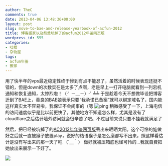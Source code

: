```yaml
---
author: TheC
comments: true
date: 2013-04-06 13:48:36+00:00
layout: post
slug: move-to-bae-and-release-yearbook-of-acfun-2012
title: 博客搬家以及祭奠坑掉了的acfun2012年鉴网页版
wordpress_id: 555
categories:
- 吐槽
- 杂物屋
tags:
- acfun年鉴
- 搬家
---
```


用了快半年的vps最近稳定性终于惨到有点不能忍了，虽然活着的时候表现还挺不错的，但是down的次数实在是太多了点啊，老是早上一打开电脑就看到一列宕机通知和恢复通知，太惨烈啦！（╯－＿－）╯╧╧
于是趁着今天不想做毕设把博客迁到了BAE上，善良的BAE娘表示只要“我承诺已备案”就可以绑定域名了，国内能这样真实太不容易啦，我保证不会闹事的（嗯
![ping](http://thec.u.qiniudn.com/rb5YvgA.jpg)
稍微感受了一下，上海电信的访问速度似乎是比以前更快了，其他地方不知道怎么样，尤其是没有了cloudflare之后估计墙外访问就会很辛苦了吧。不过目前来说只要不挂我就满足了

然后，把已经被坑掉了的[AC2012年年鉴网页版](http://rakuen.thec.me/ac2012)丢出来晒晒太阳。这个可怜的娃做好之后就一直被猴子放置play，说好的结语猴子是怎么磨都写不出来，照这样看估计是没有写出来的那一天了吧 （´＿｀） 做好就被压箱底也怪可怜的...我就自费把她放出来展示一下好了。

[![](http://thec.u.qiniudn.com/ZugnHmf.jpg)](http://rakuen.thec.me/ac2012)
